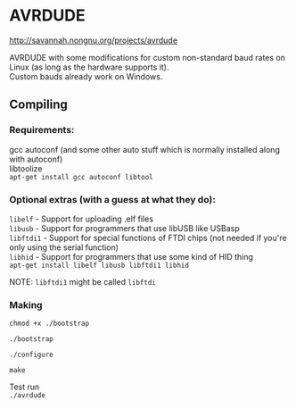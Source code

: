AVRDUDE
=======

http://savannah.nongnu.org/projects/avrdude

AVRDUDE with some modifications for custom non-standard baud rates on Linux (as long as the hardware supports it).    
Custom bauds already work on Windows.

## Compiling
### Requirements:
gcc
autoconf (and some other auto stuff which is normally installed along with autoconf)  
libtoolize  
`apt-get install gcc autoconf libtool`

### Optional extras (with a guess at what they do):
`libelf` - Support for uploading .elf files  
`libusb` - Support for programmers that use libUSB like USBasp  
`libftdi1` - Support for special functions of FTDI chips (not needed if you're only using the serial function)  
`libhid` - Support for programmers that use some kind of HID thing  
`apt-get install libelf libusb libftdi1 libhid`

NOTE: `libftdi1` might be called `libftdi`

### Making
`chmod +x ./bootstrap`

`./bootstrap`

`./configure`

`make`

Test run  
`./avrdude`
